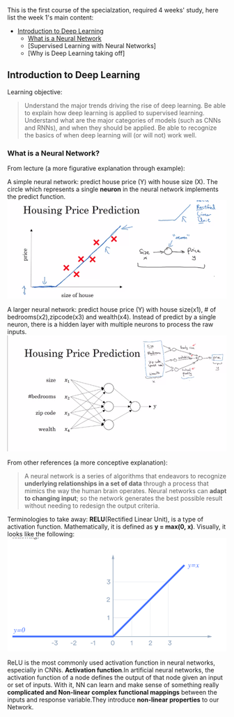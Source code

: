 This is the first course of the specialzation, required 4 weeks' study, here list the week 1's main content:

- [Introduction to Deep Learning](#introduction_to_deep_learning)
   - [What is a Neural Network](#what_is_a_neural_network)
   - [Supervised Learning with Neural Networks]
   - [Why is Deep Learning taking off]

## Introduction to Deep Learning
Learning objective: 
> Understand the major trends driving the rise of deep learning.
> Be able to explain how deep learning is applied to supervised learning.
> Understand what are the major categories of models (such as CNNs and RNNs), and when they should be applied.
> Be able to recognize the basics of when deep learning will (or will not) work well.
### What is a Neural Network?
From lecture (a more figurative explanation through example):

A simple neural network: predict house price (Y) with house size (X). The circle which represents a single **neuron** in the neural network implements the predict function.
![](images/simple_nn.png)

A larger neural network: predict house price (Y) with house size(x1), # of bedrooms(x2),zipcode(x3) and wealth(x4). Instead of predict by a single neuron, there is a hidden layer with multiple neurons to process the raw inputs.
![](images/larger_nn.png)

From other references (a more conceptive explanation):

> A neural network is a series of algorithms that endeavors to recognize **underlying relationships in a set of data** through a process that mimics the way the human brain operates. Neural networks can **adapt to changing input**; so the network generates the best possible result without needing to redesign the output criteria.

Terminologies to take away:
**RELU**(Rectified Linear Unit), is a type of activation function. Mathematically, it is defined as **y = max(0, x)**. Visually, it looks like the following: 
![](images/Relu.png)

ReLU is the most commonly used activation function in neural networks, especially in CNNs.
**Activation function**.In artificial neural networks, the activation function of a node defines the output of that node given an input or set of inputs. With it, NN can learn and make sense of something really **complicated and Non-linear complex functional mappings** between the inputs and response variable.They introduce **non-linear properties** to our Network.

